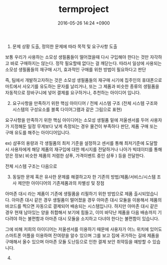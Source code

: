 ﻿---
layout: post
title: "termproject"
date: 2016-05-26 14:24 +0900
categories: jekyll update
---

1. 문제 상황 도출, 정의한 문제에 따라 목적 및 요구사항 도출

 보통 우리가 사용하는 소모성 생필품들이 떨어졌을때 다시 구입해야 한다는 것만 자각하고 바로 구매하지는 않는다. 
 정작 필요할때 없다는 걸 깨닫는다. 
 따라서 일상에 사용되는 소모성 생필품들의 재구매 시기, 효과적인 구매를 위한 방법이 필요하다고 판단 

 즉, 팀에서 개발하고자하는 것은 소모성 생필품들의 재구매 시기에 
 집주인의 휴대폰으로 마트에서 사오기를 유도하는 문자를 날리거나,
 또는 그 제품과 비슷한 종류의 생필품을 자동적으로 장바구니에 넣어 결제를 요구하거나,
 추천하는 아이디어 입니다.

2. 요구사항을 만족하기 위한 핵심 아이디어 / 전체 시스템 구조 (전체 시스템 구조와 시스템의
구성요소를 블록 다이어그램과 같은 그림으로 표현)

  요구사항을 만족하기 위한 핵심 아이디어는 소모성 생필품 밑에 저울센서를 두어 사용자가 지정해둔
 일정 무게보다 낮게 측정되는 경우 물건이 부족하다 판단, 제품 구매 또는 구매 유도를 해주는
 아이디어입니다.

 ex) 샴푸의 용량과 각 생필품의 최저 기준을 설정하고 
     센서를 통해 최저기준에 도달할 시 사용자에게 해당 제품의 재구입에 대한 메시지를 전달하거나 나아가
     빅데이터를 통해 얻은 정보( 비슷한 제품의 저렴한 샴푸, 가격이벤트 중인 샴푸 ) 등을 전달한다.

 전체 시스템 구조는 다음으로

3. 동일한 문제 혹은 유사한 문제를 해결하고자 한 기존의 방법/제품/서비스/시스템 조사
 제안한 아이디어의 기존제품과의 차별성 및 장점

 아마존 대시 라는 제품이 기존에 생필품을 리필하기 위한 방법으로 제품 출시되었습니다.
아마존 대시 같은 경우 생필품이 떨어졌을 경우 아마존 대시 모듈을 이용해서 제품의 바코드를
찍으면 자동으로 결제되어 배송되는 시스템입니다.
 하지만 아마존 대시 같은 경우 현재 남아있는 양을 취합해서 보기에 힘들고, 이미 바닥난 제품을
다음 배송까지 기다려야 하는 불편함과 아마존 대시 모듈을 소지하고 다녀야 한다는 불편함이 있습니다.

 그에 비해 저희의 아이디어는 저울센서를 이용하기 때문에 사용자가 어느 위치에 있어도
스마트폰 어플을 이용하여 잔여량을 알수 있으며 그를 보고 집에 귀가하는 길에 제품을 구매해서 올수 있으며
아마존 모듈 도난등으로 인한 결제 보안 취약등을 예방할 수 있습니다.

4. 
